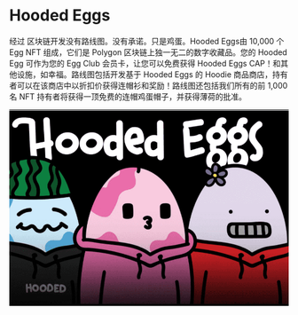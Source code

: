 # Hooded Eggs

经过 区块链开发没有路线图。没有承诺。只是鸡蛋。Hooded Eggs由 10,000 个 Egg NFT 组成，它们是 Polygon 区块链上独一无二的数字收藏品。您的 Hooded Egg 可作为您的 Egg Club 会员卡，让您可以免费获得 Hooded Eggs CAP！和其他设施，如幸福。路线图包括开发基于 Hooded Eggs 的 Hoodie 商品商店，持有者可以在该商店中以折扣价获得连帽衫和奖励！路线图还包括我们所有的前 1,000 名 NFT 持有者将获得一顶免费的连帽鸡蛋帽子，并获得薄荷的批准。

![nft](01.png)
